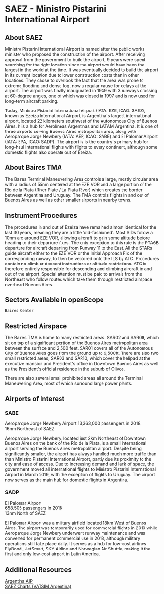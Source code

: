# SAEZ - Ministro Pistarini International Airport

## About SAEZ
Ministro Pistarini International Airport is named after the public works minister who proposed the construction of the airport. After receiving approval from the government to build the airport, 9 years were spent searching for the right location since the airport would have been the largest in the world at the time. It was eventually decided to build the airport in its current location due to lower construction costs than in other locations. They chose to overlook the fact that the area was prone to extreme flooding and dense fog, now a regular cause for delays at the airport. The airport was finally inaugurated in 1949 with 3 runways crossing at 60-degree angles, one of which was closed in 1997 and is now used for long-term aircraft parking.

Today, Ministro Pistarini International Airport (IATA: EZE, ICAO: SAEZ), known as Ezeiza International Airport, is Argentina's largest international airport, located 22 kilometers southwest of the Autonomous City of Buenos Aires. It is a hub for Aerolíneas Argentinas and LATAM Argentina. It is one of three airports serving Buenos Aires metropolitan area, along with Aeroparque Jorge Newbery (IATA: AEP, ICAO: SABE) and El Palomar Airport (IATA: EPA, ICAO: SADP). The airport is is the country's primary hub for long-haul international flights with flights to every continent, although some domestic flights also operate out of Ezeiza.

## About Baires TMA
The Baires Terminal Maneuvering Area controls a large, mostly circular area with a radius of 55nm centered at the EZE VOR and a large portion of the Río de la Plata (River Plate / La Plata River) which creates the border between Argentina and Uruguay. The TMA controls flights in and out of Buenos Aires as well as other smaller airports in nearby towns.

## Instrument Procedures
The procedures in and out of Ezeiza have remained almost identical for the last 30 years, meaning they are a little 'old-fashioned'. Most SIDs follow a 10nm arc around EZE VOR, allowing aircraft to gain some altitude before heading to their departure fixes. The only exception to this rule is the PTA6B departure for aircraft departing from Runway 11 to the East. All the STARs guide aircraft either to the EZE VOR or the Initial Approach Fix of the corresponding runway, to then be vectored onto the ILS by ATC. Procedures contain no climb or descent instructions or altitude restrictions. ATC is therefore entirely responsible for descending and climbing aircraft in and out of the airport. Special attention must be paid to arrivals from the Northeast who follow routes which take them through restricted airspace overhead Buenos Aires.

## Sectors Available in openScope

`Baires Center`

## Restricted Airspace
The Baires TMA is home to many restricted areas. SAR02 and SAR09, which sit on top of a significant portion of the Buenos Aires metropolitan area between the surface and 2,500 feet. SAR01 covers all of the Autonomous City of Buenos Aires goes from the ground up to 9,500ft. There are also two small restricted areas, SAR03 and SAR10, which cover the helipad at the executive mansion and President's office in Downtown Buenos Aires as well as the President's official residence in the suburb of Olivos.

There are also several small prohibited areas all around the Terminal Maneuvering Area, most of which surround large power plants.

## Airports of Interest

### SABE
Aeroparque Jorge Newbery Airport 
13,363,000 passengers in 2018  
16nm Northeast of SAEZ  

Aeroparque Jorge Newbery, located just 2km Northeast of Downtown Buenos Aires on the bank of the Río de la Plata, is a small international airport serving the Buenos Aires metropolitan airport. Despite being significantly smaller, the airport has always handled much more traffic than than Ministro Pistarini International Airport, partly due its proximity to the city and ease of access. Due to increasing demand and lack of space, the government moved all international flights to Ministro Pistarini International Airport in March 2019, with the exception of flights to Uruguay. The airport now serves as the main hub for domestic flights in Argentina.

### SADP
El Palomar Airport  
658.505 passengers in 2018  
13nm North of SAEZ  

El Palomar Airport was a military airfield located 18km West of Buenos Aires. The airport was temporarily used for commercial flights in 2010 while Aeroparque Jorge Newbery underwent runway maintenance and was converted for permanent commercial use in 2018, although military operations still take place daily. It serves as a hub for low-cost airlines FlyBondi, JetSmart, SKY Airline and Norwegian Air Shuttle, making it the first and only low-cost airport in Latin America.

## Additional Resources
[Argentina AIP](http://ais.anac.gov.ar/aip)  
[SAEZ Charts (VATSIM Argentina)](http://argentina.vatsur.org/site/index.php?r=cartas/view&id=11)  